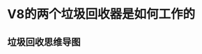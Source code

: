 # V8的两个垃圾回收器是如何工作的

## 垃圾回收思维导图
<img-viewer :src="'https://zmx2321.github.io/vite-blog/images/note/front/v8-note/21/21-0.png'" :alt="'垃圾回收思维导图'" />